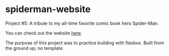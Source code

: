 # spiderman-website
Project #5: A tribute to my all-time favorite comic book hero Spider-Man.

You can check out the website [here](https://jameslusk.github.io/spiderman-website/).

The purpose of this project was to practice building with flexbox. Built from the ground up; no template.
